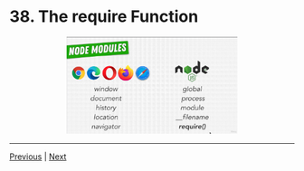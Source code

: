 # 38. The require Function 

<p align="center" ><img src="../imags/38_The-require-Function.png" width="60%" ></a></p> 

---



[Previous](./37_Recommended-Path_Asynchronous-JavaScript.md) | [Next](./39_Making-HTTP-Requests.md)